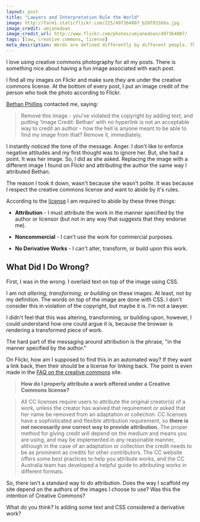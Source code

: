 ```yaml
---
layout: post
title: "Lawyers and Interpretation Rule the World"
image: http://farm1.staticflickr.com/225/497364007_b28f03366a.jpg
image_credit: umjanedoan
image_credit_url: http://www.flickr.com/photos/umjanedoan/497364007/
tags: [law, creative commons, license]
meta_description: Words are defined differently by different people. The only thing that matters is if something has been held up in court before.
---
```



I love using creative commons photography for all my posts. There is something nice about having a fun image associated with each post. 

I find all my images on Flickr and make sure they are under the creative commons license. At the bottom of every post, I put an image credit of the person who took the photo according to Flickr. 

[Bethan Phillips][1] contacted me, saying: 

> Remove this image - you've violated the copyright by adding text, and putting 'Image Credit: Bethan' with no hyperlink is not an acceptable way to credit an author - how the hell is anyone meant to be able to find my image from that? Remove it, immediately. 

I instantly noticed the tone of the message. Anger. I don't like to enforce negative attitudes and my first thought was to ignore her. But, she had a point. It was her image. So, I did as she asked. Replacing the image with a different image I found on Flickr and attributing the author the same way I attributed Bethan. 

The reason I took it down, wasn't because she wasn't polite. It was because I respect the creative commons license and want to abide by it's rules.

According to the [license][3] I am required to abide by these three things: 

* __Attribution__ - I must attribute the work in the manner specified by the author or licensor (but not in any way that suggests that they endorse me).

* __Noncommercial__ - I can't use the work for commercial purposes. 

* __No Derivative Works__ - I can't alter, transform, or build upon this work. 

## What Did I Do Wrong? 

First, I was in the wrong. I overlaid text on top of the image using CSS. 

I am not _altering, transforming, or building_ on these images. At least, not by my definition. The words on top of the image are done with CSS. I don't consider this in violation of the copyright, but maybe it is. I'm not a lawyer. 

I didn't feel that this was altering, transforming, or building upon, however, I could understand how one could argue it is, because the browser is rendering a transformed piece of work. 

The hard part of the messaging around attribution is the phrase, "in the manner specified by the author." 

On Flickr, how am I supposed to find this in an automated way? If they want a link back, then their should be a license for linking back. The point is even made in the [FAQ on the creative commons][4] site. 

> __How do I properly attribute a work offered under a Creative Commons license?__ 

> All CC licenses require users to attribute the original creator(s) of a work, unless the creator has waived that requirement or asked that her name be removed from an adaptation or collection. CC licenses have a sophisticated and flexible attribution requirement, so __there is not necessarily one correct way to provide attribution.__ The proper method for giving credit will depend on the medium and means you are using, and may be implemented in any reasonable manner, although in the case of an adaptation or collection the credit needs to be as prominent as credits for other contributors. The CC website offers some best practices to help you attribute works, and the CC Australia team has developed a helpful guide to attributing works in different formats. 

So, there isn't a standard way to do attribution. Does the way I scaffold my site depend on the authors of the images I choose to use? Was this the intention of Creative Commons? 

What do you think? Is adding some text and CSS considered a derivative work? 


[1]: https://twitter.com/beth_19
[2]: http://www.flickr.com/photos/beth19/4721798240/ "The original image"
[3]: http://creativecommons.org/licenses/by-nc-nd/2.0/deed.en
[4]: http://wiki.creativecommons.org/FAQ#How_do_I_properly_attribute_a_Creative_Commons_licensed_work.3F